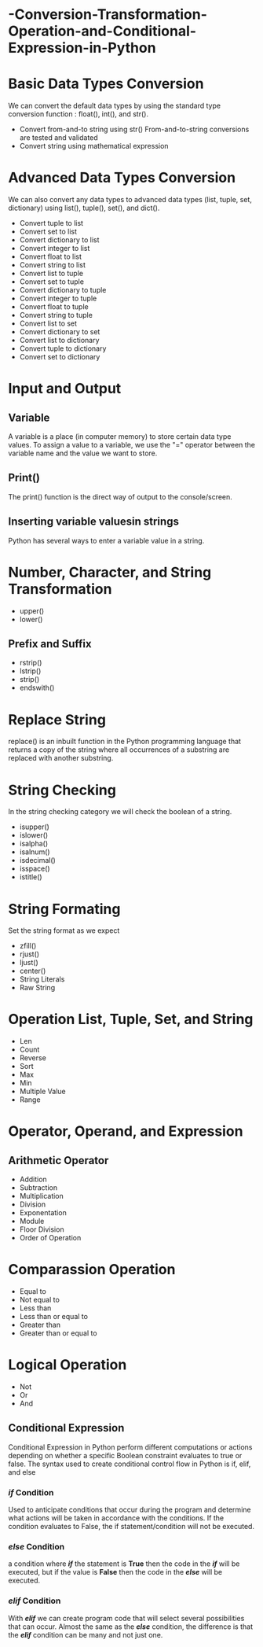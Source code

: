 # -Conversion-Transformation-Operation-and-Conditional-Expression-in-Python
# Basic Data Types Conversion
We can convert the default data types by using the standard type conversion function : float(), int(), and str().

* Convert from-and-to string using str()
From-and-to-string conversions are tested and validated
*  Convert string using mathematical expression

# Advanced Data Types Conversion
We can also convert any data types to advanced data types (list, tuple, set, dictionary) using list(), tuple(), set(), and dict().

* Convert tuple to list
* Convert set to list
* Convert dictionary to list
* Convert integer to list
* Convert float to list
* Convert string to list
* Convert list to tuple
* Convert set to tuple
* Convert dictionary to tuple
* Convert integer to tuple
* Convert float to tuple
* Convert string to tuple
* Convert list to set
* Convert dictionary to set
* Convert list to dictionary
* Convert tuple to dictionary
* Convert set to dictionary

# Input and Output 

## Variable

A variable is a place (in computer memory) to store certain data type values. To assign a value to a variable, we use the "=" operator between the variable name and the value we want to store.

## Print()
The print() function is the direct way of output to the console/screen.

## Inserting variable values ​​in strings
Python has several ways to enter a variable value in a string. 

# Number, Character, and String Transformation

* upper()
* lower()

## Prefix and Suffix

* rstrip()
* lstrip()
* strip()
* endswith()

# Replace String
replace() is an inbuilt function in the Python programming language that returns a copy of the string where all occurrences of a substring are replaced with another substring. 

# String Checking
In the string checking category we will check the boolean of a string.

* isupper()
* islower()
* isalpha()
* isalnum()
* isdecimal()
* isspace()
* istitle()

# String Formating
Set the string format as we expect
* zfill()
* rjust()
* ljust()
* center()
* String Literals
* Raw String

# Operation List, Tuple, Set, and String
 - Len
 - Count
 - Reverse
 - Sort
 - Max
 - Min
 - Multiple Value
 - Range

# Operator, Operand, and Expression
## Arithmetic Operator
 - Addition
 - Subtraction
 - Multiplication
 - Division
 - Exponentation
 - Module
 - Floor Division
 - Order of Operation

# Comparassion Operation
 - Equal to
 - Not equal to
 - Less than
 - Less than or equal to
 - Greater than
 - Greater than or equal to

# Logical Operation
 - Not
 - Or
 - And

## Conditional Expression
Conditional Expression in Python perform different computations or actions depending on whether a specific Boolean constraint evaluates to true or false. The syntax used to create conditional control flow in Python is if, elif, and else

### *if* Condition
Used to anticipate conditions that occur during the program and determine what actions will be taken in accordance with the conditions.
If the condition evaluates to False, the if statement/condition will not be executed.

### *else* Condition
a condition where ***if*** the statement is **True** then the code in the ***if*** will be executed, but if the value is **False** then the code in the ***else*** will be executed.

### *elif* Condition
With ***elif*** we can create program code that will select several possibilities that can occur. Almost the same as the ***else*** condition, the difference is that the ***elif*** condition can be many and not just one.
